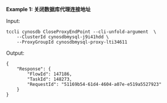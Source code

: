 **Example 1: 关闭数据库代理连接地址**



Input: 

```
tccli cynosdb CloseProxyEndPoint --cli-unfold-argument  \
    --ClusterId cynosdbmysql-j9i41hdd \
    --ProxyGroupId cynosdbmysql-proxy-lti34611
```

Output: 
```
{
    "Response": {
        "FlowId": 147186,
        "TaskId": 148273,
        "RequestId": "51169b54-61d4-4604-a07e-e519a5527923"
    }
}
```

